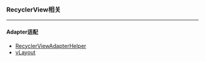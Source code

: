 ### RecyclerView相关

---
#### Adapter适配
- [RecyclerViewAdapterHelper](https://github.com/CymChad/BaseRecyclerViewAdapterHelper)
- [vLayout](https://github.com/alibaba/vlayout)